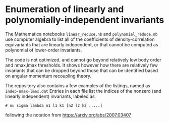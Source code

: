 Enumeration of linearly and polynomially-independent invariants
===============================================================

The Mathematica notebooks  `linear_reduce.nb` and `polynomial_reduce.nb` 
use computer algebra to list all of the coefficients of density-correlation
equivariants that are linearly independent, or that cannot be computed as
polynomial of lower-order invariants.

The code is not optimized, and cannot go beyond relatively low body order
and nmax,lmax thresholds. It shows however how there are relatively few
invariants that can be dropped beyond those that can be identified based
on angular momentum recoupling theory.

The repository also contains a few examples of the listings, named as
`indep-nmax-lmax.dat`
Entries in each file list the indices of the nonzero (and linearly independent)
invariants, labeled as

```
# nu sigma lambda n1 l1 k1 [n2 l2 k2 .....]
```

following the notation from https://arxiv.org/abs/2007.03407
